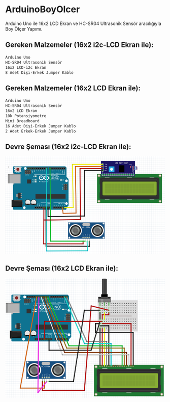 # ArduinoBoyOlcer
Arduino Uno ile 16x2 LCD Ekran ve HC-SR04 Ultrasonik Sensör aracılığıyla Boy Ölçer Yapımı.

Gereken Malzemeler (16x2 i2c-LCD Ekran ile):
---
```
Arduino Uno
HC-SR04 Ultrasonik Sensör
16x2 LCD-i2c Ekran
8 Adet Dişi-Erkek Jumper Kablo
```
Gereken Malzemeler (16x2 LCD Ekran ile):
---
```
Arduino Uno
HC-SR04 Ultrasonik Sensör
16x2 LCD Ekran
10k Potansiyometre
Mini Breadboard
16 Adet Dişi-Erkek Jumper Kablo
2 Adet Erkek-Erkek Jumper Kablo
```
Devre Şeması (16x2 i2c-LCD Ekran ile):
---
<img src="https://github.com/efezsh/ArduinoBoyOlcer/blob/main/BoyOlcer-DevreSemasi.png?raw=true">

Devre Şeması (16x2 LCD Ekran ile):
---
<img src="https://github.com/efezsh/ArduinoBoyOlcer/blob/main/BoyOlcer-DevreSemasi2.png?raw=true">
